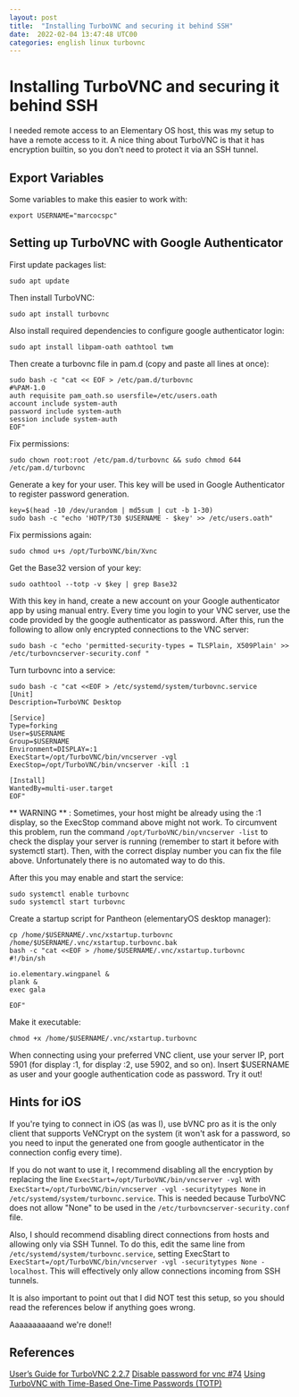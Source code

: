 ```yaml
---
layout: post
title:  "Installing TurboVNC and securing it behind SSH"
date:  2022-02-04 13:47:48 UTC00 
categories: english linux turbovnc
---
```


# Installing TurboVNC and securing it behind SSH 

I needed remote access to an Elementary OS host, this was my setup to have a remote access to it. A nice thing about TurboVNC is that it has encryption builtin, so you don't need to protect it via an SSH tunnel.

## Export Variables

Some variables to make this easier to work with:

```
export USERNAME="marcocspc"
```

## Setting up TurboVNC with Google Authenticator

First update packages list:

```
sudo apt update
```

Then install TurboVNC:

```
sudo apt install turbovnc
```

Also install required dependencies to configure google authenticator login:

```
sudo apt install libpam-oath oathtool twm
```

Then create a turbovnc file in pam.d (copy and paste all lines at once):

```
sudo bash -c "cat << EOF > /etc/pam.d/turbovnc
#%PAM-1.0
auth requisite pam_oath.so usersfile=/etc/users.oath
account include system-auth
password include system-auth
session include system-auth
EOF"
```

Fix permissions:

```
sudo chown root:root /etc/pam.d/turbovnc && sudo chmod 644 /etc/pam.d/turbovnc
```

Generate a key for your user. This key will be used in Google Authenticator to register password generation.

```
key=$(head -10 /dev/urandom | md5sum | cut -b 1-30)
sudo bash -c "echo 'HOTP/T30 $USERNAME - $key' >> /etc/users.oath"
```

Fix permissions again:

```
sudo chmod u+s /opt/TurboVNC/bin/Xvnc
```

Get the Base32 version of your key:

```
sudo oathtool --totp -v $key | grep Base32
```

With this key in hand, create a new account on your Google authenticator app by using manual entry. Every time you login to your VNC server, use the code provided by the google authenticator as password. After this, run the following to allow only encrypted connections to the VNC server:

```
sudo bash -c "echo 'permitted-security-types = TLSPlain, X509Plain' >> /etc/turbovncserver-security.conf "
```

Turn turbovnc into a service:

```
sudo bash -c "cat <<EOF > /etc/systemd/system/turbovnc.service
[Unit]
Description=TurboVNC Desktop

[Service]
Type=forking
User=$USERNAME
Group=$USERNAME
Environment=DISPLAY=:1
ExecStart=/opt/TurboVNC/bin/vncserver -vgl 
ExecStop=/opt/TurboVNC/bin/vncserver -kill :1

[Install]
WantedBy=multi-user.target
EOF"
```

** WARNING ** : Sometimes, your host might be already using the :1 display, so the ExecStop command above might not work. To circumvent this problem, run the command `/opt/TurboVNC/bin/vncserver -list` to check the display your server is running (remember to start it before with systemctl start). Then, with the correct display number you can fix the file above. Unfortunately there is no automated way to do this.

After this you may enable and start the service:

```
sudo systemctl enable turbovnc
sudo systemctl start turbovnc
```

Create a startup script for Pantheon (elementaryOS desktop manager):

```
cp /home/$USERNAME/.vnc/xstartup.turbovnc /home/$USERNAME/.vnc/xstartup.turbovnc.bak
bash -c "cat <<EOF > /home/$USERNAME/.vnc/xstartup.turbovnc
#!/bin/sh

io.elementary.wingpanel &
plank &
exec gala

EOF"
```

Make it executable:

```
chmod +x /home/$USERNAME/.vnc/xstartup.turbovnc
```

When connecting using your preferred VNC client, use your server IP, port 5901 (for display :1, for display :2, use 5902, and so on). Insert $USERNAME as user and your google authentication code as password. Try it out!

## Hints for iOS

If you're tying to connect in iOS (as was I), use bVNC pro as it is the only client that supports VeNCrypt on the system (it won't ask for a password, so you need to input the generated one from google authenticator in the connection config every time). 

If you do not want to use it, I recommend disabling all the encryption by replacing the line `ExecStart=/opt/TurboVNC/bin/vncserver -vgl` with `ExecStart=/opt/TurboVNC/bin/vncserver -vgl -securitytypes None` in `/etc/systemd/system/turbovnc.service`. This is needed because TurboVNC does not allow "None" to be used in the `/etc/turbovncserver-security.conf` file.

Also, I should recommend disabling direct connections from hosts and allowing only via SSH Tunnel. To do this, edit the same line from `/etc/systemd/system/turbovnc.service`, setting ExecStart to `ExecStart=/opt/TurboVNC/bin/vncserver -vgl -securitytypes None -localhost`. This will effectively only allow connections incoming from SSH tunnels.

It is also important to point out that I did NOT test this setup, so you should read the references below if anything goes wrong.

Aaaaaaaaaand we're done!!

## References

[User’s Guide for TurboVNC 2.2.7](https://rawcdn.githack.com/TurboVNC/turbovnc/2.2.7/doc/index.html#hd006005)
[Disable password for vnc #74](https://github.com/TurboVNC/turbovnc/issues/74)
[Using TurboVNC with Time-Based One-Time Passwords (TOTP)](https://turbovnc.org/Documentation/TOTP)
